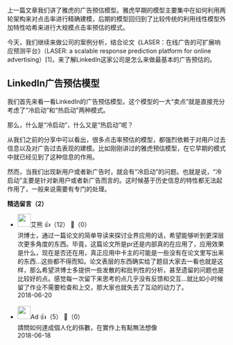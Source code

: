 上一篇文章我们讲了雅虎的广告预估模型。雅虎早期的模型主要集中在如何利用两轮架构来对点击率进行精确建模，后期的模型回归到了比较传统的利用线性模型外加特性哈希来进行大规模点击率预估的模式。

今天，我们继续来做公司的案例分析，结合论文《LASER：在线广告的可扩展响应预测平台》（LASER: a scalable response prediction platform for online advertising）\[1]，来了解LinkedIn这家公司是怎么来做最基本的广告预估的。

## LinkedIn广告预估模型

我们首先来看一看LinkedIn的广告预估模型。这个模型的一大“卖点”就是直接充分考虑了“冷启动”和“热启动”两种模式。

那么，什么是“冷启动”，什么又是“热启动”呢？

从我们之前的分享中可以看出，很多点击率预估的模型，都强烈依赖于对用户过去信息以及对广告过去表现的建模。比如刚刚讲过的雅虎预估模型，在它早期的模式中就已经见到了这种信息的作用。

然而，当我们出现新用户或者新广告时，就会有“冷启动”的问题。也就是说，“冷启动”主要是针对新用户或者新广告而言的。这时候基于历史信息的特性都无法起作用了，一般来说需要有专门的处理。
<div><strong>精选留言（2）</strong></div><ul>
<li><img src="https://static001.geekbang.org/account/avatar/00/10/30/b6/fedb6472.jpg" width="30px"><span>艾熊</span> 👍（12） 💬（0）<div>洪博士，通过一篇论文的简单导读来探讨业界应用的话，希望能够听到更深层次更多角度的东西。毕竟，这篇论文所是pr还是内部真的在应用了，应用效果是什么，现在是否还在用，真正应用中卡主的可能是一些没有在论文里写出来的东西…这些都不得而知。论文表层的东西确实给了题目大家去一看也就是这样，那么希望洪博士多提供一些发散的和批判性的分析，甚至遗留的问题也是比较好的点。感觉每一次留下来思考的点几乎没有反馈和交互…就比如小时候留了作业不需要检查和上交，那大家也就失去了互动的动力了。</div>2018-06-20</li><br/><li><img src="https://static001.geekbang.org/account/avatar/00/10/0f/0e/e85fb4f9.jpg" width="30px"><span>Ad</span> 👍（5） 💬（0）<div>請問如何達成個人化的係數，在實作上有點無法想像</div>2018-06-18</li><br/>
</ul>